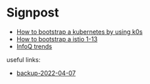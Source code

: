 # Signpost

- [How to bootstrap a kubernetes by using k0s](#content/k0s-bootstrap)
- [How to bootstrap a istio 1-13](#content/istio-1-13-bootstrap)
- [InfoQ trends](#content/infoq-trends)

<div class="grey-margin">
  <p>useful links:</p>
  <ul>
    <li><a href="#content/backup-2022-04-07">backup-2022-04-07</a></li>
  </ul>
</div>